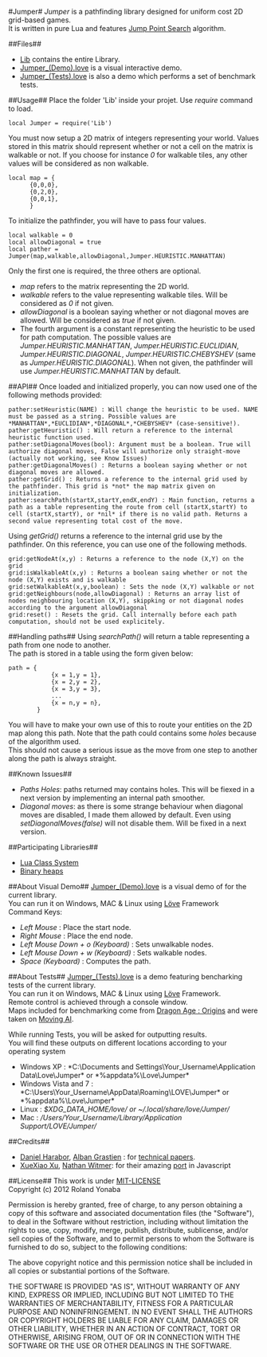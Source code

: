 ﻿#Jumper#
*Jumper* is a pathfinding library designed for uniform cost 2D grid-based games.<br/>
It is written in pure Lua and features [Jump Point Search][] algorithm.

##Files##
* [Lib][] contains the entire Library.
* [Jumper_(Demo).love][] is a visual interactive demo.
* [Jumper_(Tests).love][] is also a demo which performs a set of benchmark tests.
  
##Usage##
Place the folder 'Lib' inside your projet. Use *require* command to load.

    local Jumper = require('Lib')
    
You must now setup a 2D matrix of integers representing your world. Values stored in this matrix
should represent whether or not a cell on the matrix is walkable or not. If you choose for instance
*0* for walkable tiles, any other values will be considered as non walkable.

    local map = {
          {0,0,0},
          {0,2,0},
          {0,0,1},
          }

To initialize the pathfinder, you will have to pass four values.

    local walkable = 0
    local allowDiagonal = true
    local pather = Jumper(map,walkable,allowDiagonal,Jumper.HEURISTIC.MANHATTAN)
  
Only the first one is required, the three others are optional.
* *map* refers to the matrix representing the 2D world.
* *walkable* refers to the value representing walkable tiles. Will be considered as *0* if not given.
* *allowDiagonal* is a boolean saying whether or not diagonal moves are allowed. Will be considered as *true* if not given.
* The fourth argument is a constant representing the heuristic to be used for path computation. The possible values are *Jumper.HEURISTIC.MANHATTAN*, *Jumper.HEURISTIC.EUCLIDIAN*, *Jumper.HEURISTIC.DIAGONAL*, *Jumper.HEURISTIC.CHEBYSHEV* (same as *Jumper.HEURISTIC.DIAGONAL*). When not given, the pathfinder will use *Jumper.HEURISTIC.MANHATTAN* by default.

##API##
Once loaded and initialized properly, you can now used one of the following methods provided:
	
	pather:setHeuristic(NAME) : Will change the heuristic to be used. NAME must be passed as a string. Possible values are *MANHATTAN*,*EUCLIDIAN*,*DIAGONAL*,*CHEBYSHEV* (case-sensitive!).
	pather:getHeuristic() : Will return a reference to the internal heuristic function used.	
	pather:setDiagonalMoves(bool): Argument must be a boolean. True will authorize diagonal moves, False will authorize only straight-move (actually not working, see Know Issues)
	pather:getDiagonalMoves() : Returns a boolean saying whether or not diagonal moves are allowed.
	pather:getGrid() : Returns a reference to the internal grid used by the pathfinder. This grid is *not* the map matrix given on initialization.
	pather:searchPath(startX,startY,endX,endY) : Main function, returns a path as a table representing the route from cell (startX,startY) to cell (startX,startY), or *nil* if there is no valid path. Returns a second value representing total cost of the move.

Using *getGrid()* returns a reference to the internal grid use by the pathfinder. On this reference, you can use one of the following methods.
	
	grid:getNodeAt(x,y) : Returns a reference to the node (X,Y) on the grid
	grid:isWalkableAt(x,y) : Returns a boolean saing whether or not the node (X,Y) exists and is walkable
	grid:setWalkableAt(x,y,boolean) : Sets the node (X,Y) walkable or not 
	grid:getNeighbours(node,allowDiagonal) : Returns an array list of nodes neighbouring location (X,Y), skippking or not diagonal nodes according to the argument allowDiagonal
	grid:reset() : Resets the grid. Call internally before each path computation, should not be used explicitely.
	
##Handling paths##
Using *searchPath()* will return a table representing a path from one node to another.<br/>
The path is stored in a table using the form given below:

	path = {
				{x = 1,y = 1},
				{x = 2,y = 2},
				{x = 3,y = 3},
				...
				{x = n,y = n},
			}
You will have to make your own use of this to route your entities on the 2D map along this path.
Note that the path could contains some *holes* because of the algorithm used.<br/>
This should not cause a serious issue as the move from one step to another along the path is always straight.

##Known Issues##
* *Paths Holes*: paths returned may contains holes. This will be fiexed in a next version by implementing an internal path smoother.
* *Diagonal moves*: as there is some strange behaviour when diagonal moves are disabled, I made them allowed by default. Even using *setDiagonalMoves(false)* will not disable them. Will be fixed in a next version.

##Participating Libraries##
* [Lua Class System][]
* [Binary heaps][]

##About Visual Demo##
[Jumper_(Demo).love][] is a visual demo of for the current library.<br/>
You can run it on Windows, MAC & Linux using [Löve][] Framework<br/>
Command Keys:
* *Left Mouse* : Place the start node.
* *Right Mouse* : Place the end node.
* *Left Mouse Down + o (Keyboard)* : Sets unwalkable nodes.
* *Left Mouse Down + w (Keyboard)* : Sets walkable nodes.
* *Space (Keyboard)* : Computes the path.

##About Tests##
[Jumper_(Tests).love][] is a demo featuring bencharking tests of the current library.<br/>
You can run it on Windows, MAC & Linux using [Löve][] Framework.<br/>
Remote control is achieved through a console window.<br/>
Maps included for benchmarking come from [Dragon Age : Origins][] and were taken on [Moving AI][].

While running Tests, you will be asked for outputting results.<br/>
You will find these outputs on different locations according to your operating system
* Windows XP : *C:\Documents and Settings\Your_Username\Application Data\Love\Jumper\* or *%appdata%\Love\Jumper\*
* Windows Vista and 7 : *C:\Users\Your_Username\AppData\Roaming\LOVE\Jumper\* or *%appdata%\Love\Jumper\*
* Linux : *$XDG_DATA_HOME/love/ or ~/.local/share/love/Jumper/*
* Mac : */Users/Your_Username/Library/Application Support/LOVE/Jumper/*


##Credits##
* [Daniel Harabor][], [Alban Grastien][] : for [technical papers][].<br/>
* [XueXiao Xu][], [Nathan Witmer][]: for their amazing [port][] in Javascript<br/>

##License##
This work is under [MIT-LICENSE][]<br/>
Copyright (c) 2012 Roland Yonaba

Permission is hereby granted, free of charge, to any person obtaining a
copy of this software and associated documentation files (the
"Software"), to deal in the Software without restriction, including
without limitation the rights to use, copy, modify, merge, publish,
distribute, sublicense, and/or sell copies of the Software, and to
permit persons to whom the Software is furnished to do so, subject to
the following conditions:

The above copyright notice and this permission notice shall be included
in all copies or substantial portions of the Software.

THE SOFTWARE IS PROVIDED "AS IS", WITHOUT WARRANTY OF ANY KIND, EXPRESS
OR IMPLIED, INCLUDING BUT NOT LIMITED TO THE WARRANTIES OF
MERCHANTABILITY, FITNESS FOR A PARTICULAR PURPOSE AND NONINFRINGEMENT.
IN NO EVENT SHALL THE AUTHORS OR COPYRIGHT HOLDERS BE LIABLE FOR ANY
CLAIM, DAMAGES OR OTHER LIABILITY, WHETHER IN AN ACTION OF CONTRACT,
TORT OR OTHERWISE, ARISING FROM, OUT OF OR IN CONNECTION WITH THE
SOFTWARE OR THE USE OR OTHER DEALINGS IN THE SOFTWARE.

[Jump Point Search]: http://harablog.wordpress.com/2011/09/07/jump-point-search/
[Lua Class System]: https://github.com/Yonaba/Lua-Class-System
[Binary heaps]: https://github.com/Yonaba/Binary-Heaps
[Löve]: https://love2d.org
[Dragon Age : Origins]: http://dragonage.bioware.com
[Moving AI]: http://movingai.com
[Nathan Witmer]: https://github.com/aniero
[XueXiao Xu]: https://github.com/qiao
[port]: https://github.com/qiao/PathFinding.js
[Alban Grastien]: http://www.grastien.net/ban/
[Daniel Harabor]: http://users.cecs.anu.edu.au/~dharabor/home.html
[technical papers]: http://users.cecs.anu.edu.au/~dharabor/data/papers/harabor-grastien-aaai11.pdf
[MIT-LICENSE]: http://www.opensource.org/licenses/mit-license.php
[Lib]: https://github.com/Yonaba/Jumper/tree/master/Lib
[Jumper_(Demo).love]: https://github.com/Yonaba/Jumper/blob/master/Jumper_(Demo).love
[Jumper_(Tests).love]: https://github.com/Yonaba/Jumper/blob/master/Jumper_(Tests).love